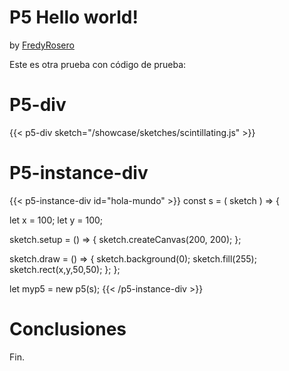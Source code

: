 # P5 Hello world!
by [FredyRosero](/showcase/docs/info/Fredy/)

Este es otra prueba con código de prueba:



# P5-div

{{< p5-div sketch="/showcase/sketches/scintillating.js" >}}

# P5-instance-div

{{< p5-instance-div id="hola-mundo" >}}
const s = ( sketch ) => {

  let x = 100;
  let y = 100;

  sketch.setup = () => {
    sketch.createCanvas(200, 200);
  };

  sketch.draw = () => {
    sketch.background(0);
    sketch.fill(255);
    sketch.rect(x,y,50,50);
  };
};

let myp5 = new p5(s);
{{< /p5-instance-div >}}

# Conclusiones

Fin.


